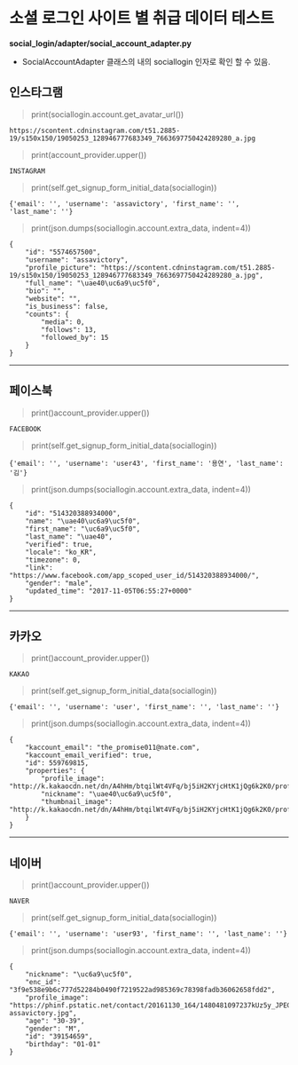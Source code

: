 # 소셜 로그인 사이트 별 취급 데이터 테스트

**social_login/adapter/social_account_adapter.py**

- SocialAccountAdapter 클래스의 내의 sociallogin 인자로 확인 할 수 있음.


## 인스타그램

> print(sociallogin.account.get_avatar_url())

```
https://scontent.cdninstagram.com/t51.2885-19/s150x150/19050253_128946777683349_7663697750424289280_a.jpg
```


> print(account_provider.upper())

```
INSTAGRAM
```


> print(self.get_signup_form_initial_data(sociallogin))

```
{'email': '', 'username': 'assavictory', 'first_name': '', 'last_name': ''}
```

> print(json.dumps(sociallogin.account.extra_data, indent=4))

```
{
    "id": "5574657500",
    "username": "assavictory",
    "profile_picture": "https://scontent.cdninstagram.com/t51.2885-19/s150x150/19050253_128946777683349_7663697750424289280_a.jpg",
    "full_name": "\uae40\uc6a9\uc5f0",
    "bio": "",
    "website": "",
    "is_business": false,
    "counts": {
        "media": 0,
        "follows": 13,
        "followed_by": 15
    }
}
```


---


## 페이스북

> print()account_provider.upper())

```
FACEBOOK
```

> print(self.get_signup_form_initial_data(sociallogin))

```
{'email': '', 'username': 'user43', 'first_name': '용연', 'last_name': '김'}
```


> print(json.dumps(sociallogin.account.extra_data, indent=4))

```
{
    "id": "514320388934000",
    "name": "\uae40\uc6a9\uc5f0",
    "first_name": "\uc6a9\uc5f0",
    "last_name": "\uae40",
    "verified": true,
    "locale": "ko_KR",
    "timezone": 0,
    "link": "https://www.facebook.com/app_scoped_user_id/514320388934000/",
    "gender": "male",
    "updated_time": "2017-11-05T06:55:27+0000"
}
```

---


## 카카오

> print()account_provider.upper())

```
KAKAO
```

> print(self.get_signup_form_initial_data(sociallogin))

```
{'email': '', 'username': 'user', 'first_name': '', 'last_name': ''}
```

> print(json.dumps(sociallogin.account.extra_data, indent=4))

```
{
    "kaccount_email": "the_promise011@nate.com",
    "kaccount_email_verified": true,
    "id": 559769815,
    "properties": {
        "profile_image": "http://k.kakaocdn.net/dn/A4hHm/btqilWt4VFq/bj5iH2KYjcHtK1jQg6k2K0/profile_640x640s.jpg",
        "nickname": "\uae40\uc6a9\uc5f0",
        "thumbnail_image": "http://k.kakaocdn.net/dn/A4hHm/btqilWt4VFq/bj5iH2KYjcHtK1jQg6k2K0/profile_110x110c.jpg"
    }
}
```

---

## 네이버

> print()account_provider.upper())

```
NAVER
```

> print(self.get_signup_form_initial_data(sociallogin))

```
{'email': '', 'username': 'user93', 'first_name': '', 'last_name': ''}
```

> print(json.dumps(sociallogin.account.extra_data, indent=4))
```
{
    "nickname": "\uc6a9\uc5f0",
    "enc_id": "3f9e538e9b6c777d52284b0490f7219522ad985369c78398fadb36062658fdd2",
    "profile_image": "https://phinf.pstatic.net/contact/20161130_164/1480481097237kUz5y_JPEG/PHOTO0510110011-assavictory.jpg",
    "age": "30-39",
    "gender": "M",
    "id": "39154659",
    "birthday": "01-01"
}
```
